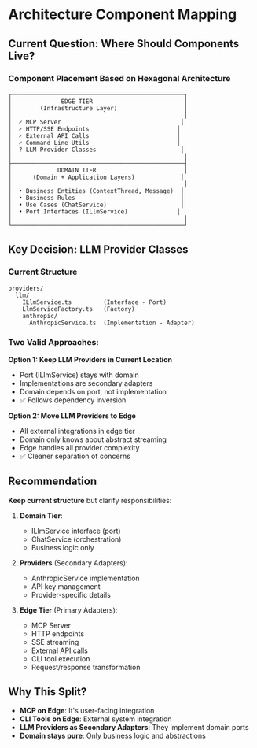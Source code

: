 # Architecture Component Mapping

## Current Question: Where Should Components Live?

### Component Placement Based on Hexagonal Architecture

```
┌─────────────────────────────────────────────────┐
│              EDGE TIER                          │
│        (Infrastructure Layer)                   │
│                                                 │
│  ✓ MCP Server                                  │
│  ✓ HTTP/SSE Endpoints                         │
│  ✓ External API Calls                         │
│  ✓ Command Line Utils                         │
│  ? LLM Provider Classes                        │
│                                                 │
├─────────────────────────────────────────────────┤
│             DOMAIN TIER                         │
│      (Domain + Application Layers)             │
│                                                 │
│  • Business Entities (ContextThread, Message)  │
│  • Business Rules                              │
│  • Use Cases (ChatService)                     │
│  • Port Interfaces (ILlmService)              │
│                                                 │
└─────────────────────────────────────────────────┘
```

## Key Decision: LLM Provider Classes

### Current Structure
```
providers/
  llm/
    ILlmService.ts         (Interface - Port)
    LlmServiceFactory.ts   (Factory)
    anthropic/
      AnthropicService.ts  (Implementation - Adapter)
```

### Two Valid Approaches:

**Option 1: Keep LLM Providers in Current Location**
- Port (ILlmService) stays with domain
- Implementations are secondary adapters
- Domain depends on port, not implementation
- ✅ Follows dependency inversion

**Option 2: Move LLM Providers to Edge**
- All external integrations in edge tier
- Domain only knows about abstract streaming
- Edge handles all provider complexity
- ✅ Cleaner separation of concerns

## Recommendation

**Keep current structure** but clarify responsibilities:

1. **Domain Tier**:
   - ILlmService interface (port)
   - ChatService (orchestration)
   - Business logic only

2. **Providers** (Secondary Adapters):
   - AnthropicService implementation
   - API key management
   - Provider-specific details

3. **Edge Tier** (Primary Adapters):
   - MCP Server
   - HTTP endpoints
   - SSE streaming
   - External API calls
   - CLI tool execution
   - Request/response transformation

## Why This Split?

- **MCP on Edge**: It's user-facing integration
- **CLI Tools on Edge**: External system integration
- **LLM Providers as Secondary Adapters**: They implement domain ports
- **Domain stays pure**: Only business logic and abstractions